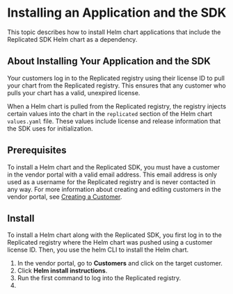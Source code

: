 # Installing an Application and the SDK

This topic describes how to install Helm chart applications that include the Replicated SDK Helm chart as a dependency.

## About Installing Your Application and the SDK

Your customers log in to the Replicated registry using their license ID to pull your chart from the Replicated registry. This ensures that any customer who pulls your chart has a valid, unexpired license.

When a Helm chart is pulled from the Replicated registry, the registry injects certain values into the chart in the `replicated` section of the Helm chart `values.yaml` file. These values include license and release information that the SDK uses for initialization.

## Prerequisites

To install a Helm chart and the Replicated SDK, you must have a customer in the vendor portal with a valid email address. This email address is only used as a username for the Replicated registry and is never contacted in any way. For more information about creating and editing customers in the vendor portal, see [Creating a Customer](/vendor/releases-creating-customer).

## Install

To install a Helm chart along with the Replicated SDK, you first log in to the Replicated registry where the Helm chart was pushed using a customer license ID. Then, you use the helm CLI to install the Helm chart.

1. In the vendor portal, go to **Customers** and click on the target customer.
1. Click **Helm install instructions**.
1. Run the first command to log into the Replicated registry.
1. 